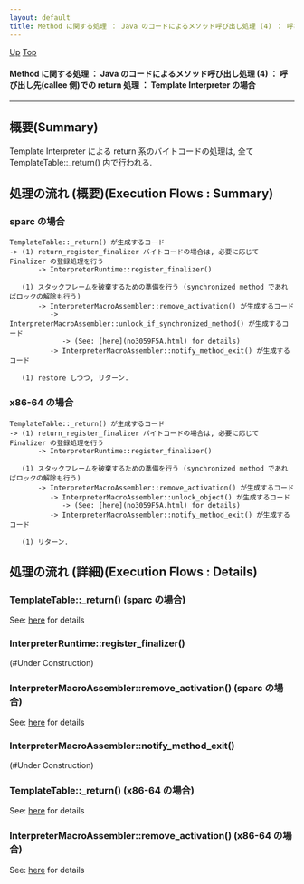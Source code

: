 ```yaml
---
layout: default
title: Method に関する処理 ： Java のコードによるメソッド呼び出し処理 (4) ： 呼び出し先(callee 側)での return 処理 ： Template Interpreter の場合  
---
```

[Up](nodLHiWZZE.html) [Top](../index.html)

#### Method に関する処理 ： Java のコードによるメソッド呼び出し処理 (4) ： 呼び出し先(callee 側)での return 処理 ： Template Interpreter の場合  

--- 
## 概要(Summary)
Template Interpreter による return 系のバイトコードの処理は, 全て TemplateTable::_return() 内で行われる.


## 処理の流れ (概要)(Execution Flows : Summary)
### sparc の場合
```
TemplateTable::_return() が生成するコード
-> (1) return_register_finalizer バイトコードの場合は, 必要に応じて Finalizer の登録処理を行う
       -> InterpreterRuntime::register_finalizer()

   (1) スタックフレームを破棄するための準備を行う (synchronized method であればロックの解除も行う)
       -> InterpreterMacroAssembler::remove_activation() が生成するコード
          -> InterpreterMacroAssembler::unlock_if_synchronized_method() が生成するコード
             -> (See: [here](no3059F5A.html) for details)
          -> InterpreterMacroAssembler::notify_method_exit() が生成するコード

   (1) restore しつつ, リターン.
```

### x86-64 の場合
```
TemplateTable::_return() が生成するコード
-> (1) return_register_finalizer バイトコードの場合は, 必要に応じて Finalizer の登録処理を行う
       -> InterpreterRuntime::register_finalizer()

   (1) スタックフレームを破棄するための準備を行う (synchronized method であればロックの解除も行う)
       -> InterpreterMacroAssembler::remove_activation() が生成するコード
          -> InterpreterMacroAssembler::unlock_object() が生成するコード
             -> (See: [here](no3059F5A.html) for details)
          -> InterpreterMacroAssembler::notify_method_exit() が生成するコード

   (1) リターン.
```


## 処理の流れ (詳細)(Execution Flows : Details)
### TemplateTable::_return() (sparc の場合)
See: [here](no3059OVy.html) for details
### InterpreterRuntime::register_finalizer()
(#Under Construction)

### InterpreterMacroAssembler::remove_activation() (sparc の場合)
See: [here](no3059Hmy.html) for details
### InterpreterMacroAssembler::notify_method_exit()
(#Under Construction)


### TemplateTable::_return() (x86-64 の場合)
See: [here](no3059NpH.html) for details
### InterpreterMacroAssembler::remove_activation() (x86-64 の場合)
See: [here](no30595vB.html) for details






